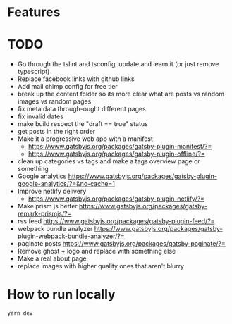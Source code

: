 # Features

# TODO
* Go through the tslint and tsconfig, update and learn it (or just remove typescript)
* Replace facebook links with github links
* Add mail chimp config for free tier
* break up the content folder so its more clear what are posts vs random images vs random pages
* fix meta data through-ought different pages
* fix invalid dates
* make build respect the "draft == true" status
* get posts in the right order
* Make it a progressive web app with a manifest
  * https://www.gatsbyjs.org/packages/gatsby-plugin-manifest/?=
  * https://www.gatsbyjs.org/packages/gatsby-plugin-offline/?=
* clean up categories vs tags and make a tags overview page or something
* Google analytics https://www.gatsbyjs.org/packages/gatsby-plugin-google-analytics/?=&no-cache=1
* Improve netlify delivery
  * https://www.gatsbyjs.org/packages/gatsby-plugin-netlify/?=
* Make prism js better https://www.gatsbyjs.org/packages/gatsby-remark-prismjs/?=
* rss feed https://www.gatsbyjs.org/packages/gatsby-plugin-feed/?=
* webpack bundle analyzer https://www.gatsbyjs.org/packages/gatsby-plugin-webpack-bundle-analyzer/?=
* paginate posts https://www.gatsbyjs.org/packages/gatsby-paginate/?=
* Remove ghost + logo and replace with something else
* Make a real about page
* replace images with higher quality ones that aren't blurry

# How to run locally

`yarn dev`